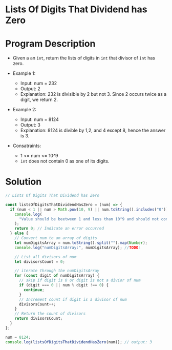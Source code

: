 # Lists Of Digits That Dividend has Zero

# Program Description

- Given a an `int`, return the lists of digits in `int` that divisor of `int` has zero.
- Example 1:
  - Input: num = 232
  - Output: 2
  - Explanation: 232 is divisible by 2 but not 3. Since 2 occurs twice as a digit, we return 2.
- Example 2:

  - Input: num = 8124
  - Output: 3
  - Explanation: 8124 is divible by 1,2, and 4 except 8, hence the answer is 3.

- Consatraints:
  - 1 <= num <= 10^9
  - `int` does not contain 0 as one of its digits.

# Solution

```js
// Lists Of Digits That Dividend has Zero

const listsOfDigitsThatDividendHasZero = (num) => {
  if (num < 1 || num > Math.pow(10, 9) || num.toString().includes("0")) {
    console.log(
      "Value should be beetween 1 and less than 10^9 and should not contain zero"
    );
    return 0; // Indicate an error occurred
  } else {
    // Convert num to an array of digits
    let numDigitsArray = num.toString().split("").map(Number);
    console.log("numDigitsArray:", numDigitsArray); //TODO:

    // List all divisors of num
    let divisorsCount = 0;

    // iterate through the numDigitsArray
    for (const digit of numDigitsArray) {
      // skip if digit is 0 or digit is not a divior of num
      if (digit === 0 || num % digit !== 0) {
        continue;
      }
      // Increment count if digit is a divisor of num
      divisorsCount++;
    }
    // Return the count of divisors
    return divisorsCount;
  }
};

num = 8124;
console.log(listsOfDigitsThatDividendHasZero(num)); // output: 3
```
